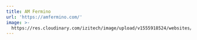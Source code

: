 ```yaml
---
title: AM Fermino
url: 'https://amfermino.com/'
image: >-
  https://res.cloudinary.com/izitech/image/upload/v1555918524/websites/AMFermino.png
---
```


